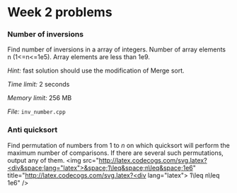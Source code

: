 # Week 2 problems

### Number of inversions

Find number of inversions in a array of integers. Number of array elements n (1<=n<=1e5). Array elements are less than 1e9. 

*Hint:* fast solution should use the modification of Merge sort.  

*Time limit:* 2 seconds

*Memory limit:* 256 MB

*File:* `inv_number.cpp`

### Anti quicksort

Find permutation of numbers from 1 to *n* on which quicksort will perform the maximum number of comparisons. If there are several such permutations, output any of them. 
<img src="http://latex.codecogs.com/svg.latex?<div&space;lang="latex">&space;1\leq&space;n\leq&space;1e6</div>" title="http://latex.codecogs.com/svg.latex?<div lang="latex"> 1\leq n\leq 1e6</div>" />
